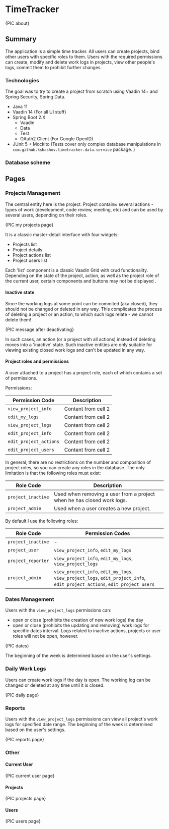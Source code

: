 # TimeTracker
{PIC about}

## Summary
The application is a simple time tracker.
All users can create projects, bind other users with specific roles to them.
Users with the required permissions can create, modify and delete work logs in projects, view other people's logs, commit them to prohibit further changes.

### Technologies
The goal was to try to create a project from scratch using Vaadin 14+ and Spring Security, Spring Data.

* Java 11
* Vaadin 14 (For all UI stuff)
* Spring Boot 2.X
    * Vaadin
    * Data
    * Test
    * OAuth2 Client (For Google OpenID)
* JUnit 5 + Mockito (Tests cover only complex database manipulations in `com.github.kshashov.timetracker.data.service` package.
)
### Database scheme

## Pages
### Projects Management

The central entity here is the project. Project containы several actions - types of work (development, code review, meeting, etc) and can be used by several users, depending on their roles. 

{PIC my projects page} 

It is a classic master-detail interface with four widgets:
* Projects list
* Project details
* Project actions list
* Project users list

Each 'list' component is a classic Vaadin Grid with crud functionality. Depending on the state of the project, action, as well as the project role of the current user, certain components and buttons may not be displayed .

#### Inactive state
Since the working logs at some point can be commited (aka closed), they should not be changed or deleted in any way. This complicates the process of deleting a project or an action, to which such logs relate - we cannot delete them! 

{PIC message after deactivating} 

In such cases, an action (or a project with all actions) instead of deleting moves into a 'inactive' state. Such inactive entities are only suitable for viewing existing closed work logs and can't be updated in any way.

#### Project roles and permissions

A user attached to a project has a project role, each of which contains a set of permissions.

Permissions:

Permission Code | Description
------------ | -------------
`view_project_info` | Content from cell 2
`edit_my_logs` | Content from cell 2
`view_project_logs` | Content from cell 2
`edit_project_info` | Content from cell 2
`edit_project_actions` | Content from cell 2
`edit_project_users` | Content from cell 2

In general, there are no restrictions on the number and composition of project roles, so you can create any roles in the database. The only limitation is that the following roles must exist:

Role Code | Description
------------ | -------------
`project_inactive` | Used when removing a user from a project when he has closed work logs.
`project_admin` | Used when a user creates a new project.

By default I use the following roles:

Role Code | Permission Codes
------------ | -------------
`project_inactive` | -
`project_user` |  `view_project_info`, `edit_my_logs`
`project_reporter` | `view_project_info`, `edit_my_logs`, `view_project_logs`
`project_admin` | `view_project_info`, `edit_my_logs`, `view_project_logs`, `edit_project_info`, `edit_project_actions`, `edit_project_users`

### Dates Management

Users with the `view_project_logs` permissions can:
* оpen or close (prohibits the creation of new work logs) the day
* open or close (prohibits the updating and removing) work logs for specific dates interval. Logs related to inactive actions, projects or user roles will not be open, however.

{PIC dates}

The beginning of the week is determined based on the user's settings.
### Daily Work Logs

Users can create work logs if the day is open. The working log can be changed or deleted at any time until it is closed.

{PIC daily page}

### Reports

Users with the `view_project_logs` permissions can view all project's work logs for specified date range. The beginning of the week is determined based on the user's settings.

{PIC reports page}

### Other
#### Current User

{PIC current user page}

#### Projects

{PIC projects page}

#### Users

{PIC users page} 